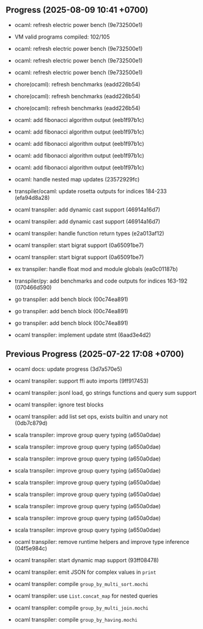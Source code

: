 ## Progress (2025-08-09 10:41 +0700)
- ocaml: refresh electric power bench (9e732500e1)

- VM valid programs compiled: 102/105

- ocaml: refresh electric power bench (9e732500e1)


- ocaml: refresh electric power bench (9e732500e1)


- ocaml: refresh electric power bench (9e732500e1)


- chore(ocaml): refresh benchmarks (eadd226b54)


- chore(ocaml): refresh benchmarks (eadd226b54)


- chore(ocaml): refresh benchmarks (eadd226b54)


- ocaml: add fibonacci algorithm output (eeb1f97b1c)


- ocaml: add fibonacci algorithm output (eeb1f97b1c)


- ocaml: add fibonacci algorithm output (eeb1f97b1c)


- ocaml: add fibonacci algorithm output (eeb1f97b1c)


- ocaml: add fibonacci algorithm output (eeb1f97b1c)


- ocaml: handle nested map updates (23572929fc)


- transpiler/ocaml: update rosetta outputs for indices 184-233 (efa94d8a28)


- ocaml transpiler: add dynamic cast support (46914a16d7)


- ocaml transpiler: add dynamic cast support (46914a16d7)


- ocaml transpiler: handle function return types (e2a013af12)


- ocaml transpiler: start bigrat support (0a65091be7)


- ocaml transpiler: start bigrat support (0a65091be7)


- ex transpiler: handle float mod and module globals (ea0c01187b)


- transpiler/py: add benchmarks and code outputs for indices 163-192 (070466d590)


- go transpiler: add bench block (00c74ea891)


- go transpiler: add bench block (00c74ea891)


- go transpiler: add bench block (00c74ea891)


- ocaml transpiler: implement update stmt (6aad3e4d2)

## Previous Progress (2025-07-22 17:08 +0700)
- ocaml docs: update progress (3d7a570e5)


- ocaml transpiler: support ffi auto imports (9ff917453)

- ocaml transpiler: jsonl load, go strings functions and query sum support
- ocaml transpiler: ignore test blocks
- ocaml transpiler: add list set ops, exists builtin and unary not (0db7c879d)

- scala transpiler: improve group query typing (a650a0dae)


- scala transpiler: improve group query typing (a650a0dae)


- scala transpiler: improve group query typing (a650a0dae)


- scala transpiler: improve group query typing (a650a0dae)


- scala transpiler: improve group query typing (a650a0dae)


- scala transpiler: improve group query typing (a650a0dae)


- scala transpiler: improve group query typing (a650a0dae)


- scala transpiler: improve group query typing (a650a0dae)


- scala transpiler: improve group query typing (a650a0dae)


- ocaml transpiler: remove runtime helpers and improve type inference (04f5e984c)


- ocaml transpiler: start dynamic map support (93ff08478)


- ocaml transpiler: emit JSON for complex values in `print`
- ocaml transpiler: compile `group_by_multi_sort.mochi`

- ocaml transpiler: use `List.concat_map` for nested queries
- ocaml transpiler: compile `group_by_multi_join.mochi`
- ocaml transpiler: compile `group_by_having.mochi`
